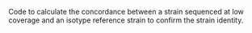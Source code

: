 Code to calculate the concordance between a strain sequenced at low coverage and an isotype reference strain to confirm the strain identity. 